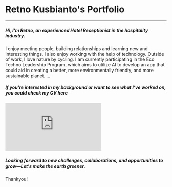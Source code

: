 # Retno Kusbianto's Portfolio
---
##### Hi, I'm Retno, an experienced Hotel Receptionist in the hospitality industry.
I enjoy meeting people, building relationships and learning new and interesting things.
I also enjoy working with the help of technology.
Outside of work, I love nature by cycling.
I am currently participating in the Eco Techno Leadership Program, which aims to utilize AI to develop an app that could aid in creating a better, more environmentally friendly, and more sustainable planet.
...
##### If you're interested in my background or want to see what I’ve worked on, you could check my CV here 
![CV](https://github.com/retno-kusbianto/portofolio-retno-kusbianto/blob/main/CV-pdf/CV%20Kerja%20Retno.%20K.pdf)
##### Looking forward to new challenges, collaborations, and opportunities to grow—Let's make the earth greener.
Thankyou!
